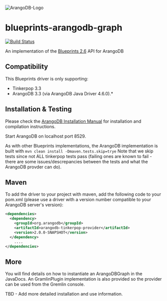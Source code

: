 ![ArangoDB-Logo](https://www.arangodb.org/wp-content/uploads/2012/10/logo_arangodb_transp.png)

# blueprints-arangodb-graph

[![Build Status](https://secure.travis-ci.org/arangodb/blueprints-arangodb-graph.png)](http://travis-ci.org/arangodb/blueprints-arangodb-graph)

An implementation of the [Blueprints 2.6](https://github.com/tinkerpop/blueprints/wiki) API for ArangoDB

## Compatibility

This Blueprints driver is only supporting:
* Tinkerpop 3.3
* ArangoDB 3.3 (via ArangoDB Java Driver 4.6.0).*

## Installation & Testing

Please check the
[ArangoDB Installation Manual](https://docs.arangodb.com/latest/Manual/Deployment/)
for installation and compilation instructions.

Start ArangoDB on localhost port 8529.

As with other Blueprints implementations, the ArangoDB implementation is built with
	```mvn clean install -Dmaven.tests.skip=trye```
Note that we skip tests since not ALL tinkerpop tests pass (failing ones are known to fail - there
are some issues/descrepancies between the tests and what the ArangoDB provder can do).	

## Maven

To add the driver to your project with maven, add the following code to your pom.xml
(please use a driver with a version number compatible to your ArangoDB server's version):

```XML
<dependencies>
  <dependency>
    <groupId>org.arangodb</groupId>
    <artifactId>arangodb-tinkerpop-provider</artifactId>
    <version>2.0.0-SNAPSHOT</version>
  </dependency>
	....
</dependencies>
```

## More

You will find details on how to instantiate an ArangoDBGraph in the JavaDocs. An GramlinPlugin 
implementation is also provided so the provider can be used from the Gremlin console.

TBD - Add more detailed installation and use information.

